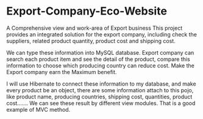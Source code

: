 # Export-Company-Eco-Website
A Comprehensive view and work-area of Export business 
This project provides an integrated solution for the export company, including check the suppliers, related product quantity, product cost and shipping cost.

We can type these information into MySQL database. Export company can search each product item and see the detail of the product, compare this information to choose which producing country can reduce cost. Make the Export company earn the Maximum benefit.

I will use Hibernate to connect these information to my database, and make every product be an object, there are some information attach to this pojo, like product name, producing countries, shipping cost, quantities, product cost……. We can see these result by different view modules. That is a good example of MVC method.

